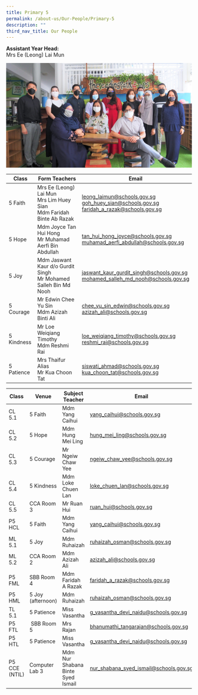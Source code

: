 ```yaml
---
title: Primary 5
permalink: /about-us/Our-People/Primary-5
description: ""
third_nav_title: Our People
---
```

**Assistant Year Head:**  
Mrs Ee (Leong) Lai Mun

![](/images/Primary%205.jpg)



| Class | Form Teachers | Email |
| -------- | -------- | -------- |
| 5 Faith     | Mrs Ee (Leong) Lai Mun<br>Mrs Lim Huey Sian<br>Mdm Faridah Binte Ab Razak     | [leong\_laimun@schools.gov.sg](mailto:leong_laimun@schools.gov.sg)<br>[goh\_huey\_sian@schools.gov.sg](mailto:goh_huey_sian@schools.gov.sg) <br>[faridah\_a\_razak@schools.gov.sg](mailto:faridah_a_razak@schools.gov.sg)    |
| 5 Hope |Mdm Joyce Tan Hui Hong <br> Mr Muhamad Aerfi Bin Abdullah| [tan\_hui\_hong\_joyce@schools.gov.sg](mailto:tan_hui_hong_joyce@schools.gov.sg)<br> [muhamad\_aerfi\_abdullah@schools.gov.sg](mailto:muhamad_aerfi_abdullah@schools.gov.sg)
|5 Joy | Mdm Jaswant Kaur d/o Gurdit Singh <br> Mr Mohamed Salleh Bin Md Nooh | [jaswant\_kaur\_gurdit\_singh@schools.gov.sg](mailto:jaswant_kaur_gurdit_singh@schools.gov.sg) <br> [mohamed\_salleh\_md\_nooh@schools.gov.sg](mailto:mohamed_salleh_md_nooh@schools.gov.sg)| 
|5 Courage | Mr Edwin Chee Yu Sin<br> Mdm Azizah Binti Ali| [chee\_yu\_sin\_edwin@schools.gov.sg](mailto:chee_yu_sin_edwin@schools.gov.sg)<br>[azizah\_ali@schools.gov.sg](mailto:azizah_ali@schools.gov.sg)| 
|5 Kindness| Mr Loe Weiqiang Timothy <br> Mdm Reshmi Rai| [loe\_weiqiang\_timothy@schools.gov.sg](mailto:loe_weiqiang_timothy@schools.gov.sg)<br> [reshmi\_rai@schools.gov.sg](mailto:reshmi_rai@schools.gov.sg)
| 5 Patience | Mrs Thaifur Alias <br> Mr Kua Choon Tat | [siswati\_ahmad@schools.gov.sg](mailto:siswati_ahmad@schools.gov.sg)<br> [kua\_choon\_tat@schools.gov.sg](mailto:kua_choon_tat@schools.gov.sg)

| Class | Venue| Subject Teacher | Email |
| -------- | -------- | -------- | ---|
| CL 5.1| 5 Faith | Mdm Yang Caihui| [yang\_caihui@schools.gov.sg](mailto:yang_caihui@schools.gov.sg)
| CL 5.2 | 5 Hope | Mdm Hung Mei Ling| [hung\_mei\_ling@schools.gov.sg](mailto:hung_mei_ling@schools.gov.sg)
|CL 5.3| 5 Courage | Mr Ngeiw Chaw Yee| [ngeiw\_chaw\_yee@schools.gov.sg](mailto:ngeiw_chaw_yee@schools.gov.sg)
| CL 5.4 | 5 Kindness | Mdm Loke Chuen Lan| [loke\_chuen\_lan@schools.gov.sg](mailto:loke_chuen_lan@schools.gov.sg)
| CL 5.5| CCA Room 3| Mr Ruan Hui| [ruan\_hui@schools.gov.sg](mailto:ruan_hui@schools.gov.sg)
|P5 HCL| 5 Faith| Mdm Yang Caihui| [yang\_caihui@schools.gov.sg](mailto:yang_caihui@schools.gov.sg)
| ML 5.1| 5 Joy| Mdm Ruhaizah| [ruhaizah\_osman@schools.gov.sg](mailto:ruhaizah_osman@schools.gov.sg)
| ML 5.2| CCA Room 2| Mdm Azizah Ali| [azizah\_ali@schools.gov.sg](mailto:azizah_ali@schools.gov.sg)
| P5 FML| SBB Room 4 | Mdm Faridah A Razak| [faridah\_a\_razak@schools.gov.sg](mailto:faridah_a_razak@schools.gov.sg)
| P5 HML| 5 Joy (afternoon)| Mdm Ruhaizah| [ruhaizah\_osman@schools.gov.sg](mailto:ruhaizah_osman@schools.gov.sg)
|TL 5.1| 5 Patience| Miss Vasantha| [g\_vasantha\_devi\_naidu@schools.gov.sg](mailto:g_vasantha_devi_naidu@schools.gov.sg)
|P5 FTL |  SBB Room 5| Mrs Rajan|[bhanumathi\_tangarajan@schools.gov.sg](mailto:bhanumathi_tangarajan@schools.gov.sg)
|P5 HTL| 5 Patience| Miss Vasantha|[g\_vasantha\_devi\_naidu@schools.gov.sg](mailto:g_vasantha_devi_naidu@schools.gov.sg)
|P5 CCE (NTIL)| Computer Lab 3| Mdm Nur Shabana Binte Syed Ismail| [nur\_shabana\_syed\_ismail@schools.gov.sg](mailto:nur_shabana_syed_ismail@schools.gov.sg)